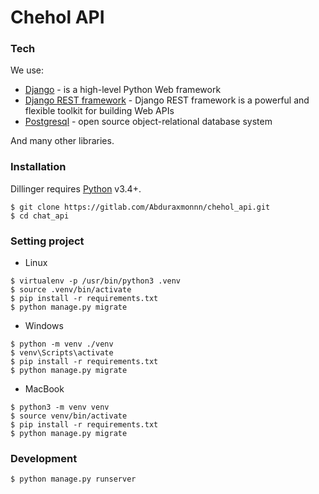 # Chehol API

### Tech

We use:

* [Django](https://www.djangoproject.com/) - is a high-level Python Web framework
* [Django REST framework](https://www.django-rest-framework.org/) - Django REST framework is a powerful and flexible toolkit for building Web APIs
* [Postgresql](https://www.postgresql.org/) - open source object-relational database system

And many other libraries.

### Installation

Dillinger requires [Python](https://www.python.org) v3.4+.

```shell
$ git clone https://gitlab.com/Abduraxmonnn/chehol_api.git
$ cd chat_api
```

### Setting project

* Linux
```shell
$ virtualenv -p /usr/bin/python3 .venv
$ source .venv/bin/activate
$ pip install -r requirements.txt
$ python manage.py migrate
```

* Windows
```shell
$ python -m venv ./venv
$ venv\Scripts\activate
$ pip install -r requirements.txt
$ python manage.py migrate
```

* MacBook
```shell
$ python3 -m venv venv
$ source venv/bin/activate
$ pip install -r requirements.txt
$ python manage.py migrate
```

### Development
```shell
$ python manage.py runserver